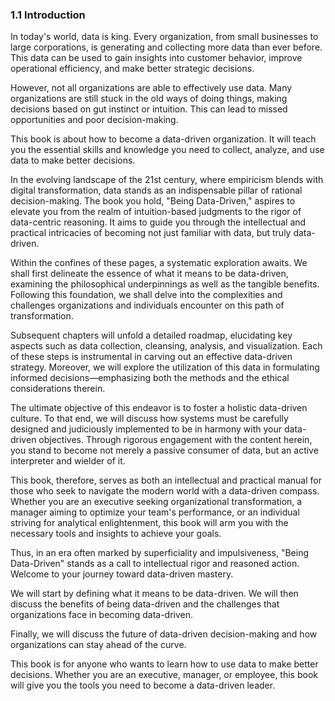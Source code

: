 ### 1.1 Introduction

In today's world, data is king. Every organization, from small businesses to large corporations, is generating and collecting more data than ever before. This data can be used to gain insights into customer behavior, improve operational efficiency, and make better strategic decisions.

However, not all organizations are able to effectively use data. Many organizations are still stuck in the old ways of doing things, making decisions based on gut instinct or intuition. This can lead to missed opportunities and poor decision-making.

This book is about how to become a data-driven organization. It will teach you the essential skills and knowledge you need to collect, analyze, and use data to make better decisions.

In the evolving landscape of the 21st century, where empiricism blends with digital transformation, data stands as an indispensable pillar of rational decision-making. The book you hold, "Being Data-Driven," aspires to elevate you from the realm of intuition-based judgments to the rigor of data-centric reasoning. It aims to guide you through the intellectual and practical intricacies of becoming not just familiar with data, but truly data-driven.

Within the confines of these pages, a systematic exploration awaits. We shall first delineate the essence of what it means to be data-driven, examining the philosophical underpinnings as well as the tangible benefits. Following this foundation, we shall delve into the complexities and challenges organizations and individuals encounter on this path of transformation.

Subsequent chapters will unfold a detailed roadmap, elucidating key aspects such as data collection, cleansing, analysis, and visualization. Each of these steps is instrumental in carving out an effective data-driven strategy. Moreover, we will explore the utilization of this data in formulating informed decisions—emphasizing both the methods and the ethical considerations therein.

The ultimate objective of this endeavor is to foster a holistic data-driven culture. To that end, we will discuss how systems must be carefully designed and judiciously implemented to be in harmony with your data-driven objectives. Through rigorous engagement with the content herein, you stand to become not merely a passive consumer of data, but an active interpreter and wielder of it.

This book, therefore, serves as both an intellectual and practical manual for those who seek to navigate the modern world with a data-driven compass. Whether you are an executive seeking organizational transformation, a manager aiming to optimize your team's performance, or an individual striving for analytical enlightenment, this book will arm you with the necessary tools and insights to achieve your goals.

Thus, in an era often marked by superficiality and impulsiveness, "Being Data-Driven" stands as a call to intellectual rigor and reasoned action. Welcome to your journey toward data-driven mastery.

We will start by defining what it means to be data-driven. We will then discuss the benefits of being data-driven and the challenges that organizations face in becoming data-driven.

Finally, we will discuss the future of data-driven decision-making and how organizations can stay ahead of the curve.

This book is for anyone who wants to learn how to use data to make better decisions. Whether you are an executive, manager, or employee, this book will give you the tools you need to become a data-driven leader.
